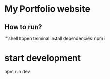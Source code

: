 # My Portfolio website

## How to run?

'''shell
#open terminal
install dependencies:
npm i

# start development

npm run dev
